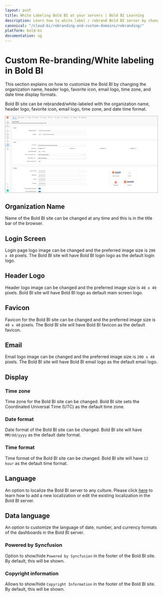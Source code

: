 ```yaml
---
layout: post
title: White Labeling Bold BI at your servers | Bold BI Learning
description: Learn how to white label / rebrand Bold BI server by changing organization name, header logo, fav icon, email logo, and date time display formats.
canonical: "/cloud-bi/rebranding-and-custom-domains/rebranding/"
platform: bold-bi
documentation: ug
---
```


# Custom Re-branding/White labeling in Bold BI

This section explains on how to customize the Bold BI by changing the organization name, header logo, favorite icon, email logo, time zone, and date time display formats.

Bold BI site can be rebranded/white-labeled with the organization name, header logo, favorite icon, email logo, time zone, and date time format.

![Site Settings](/static/assets/embedded/images/site-settings.png)

## Organization Name
Name of the Bold BI site can be changed at any time and this is in the title bar of the browser.

## Login Screen
Login page logo image can be changed and the preferred image size is `200 x 40` pixels. The Bold BI site will have Bold BI login logo as the default login logo.

## Header Logo
Header logo image can be changed and the preferred image size is `40 x 40` pixels. Bold BI site will have Bold BI logo as default main screen logo.
		
## Favicon
Favicon for the Bold BI site can be changed and the preferred image size is `40 x 40` pixels. The Bold BI site will have Bold BI favicon as the default favicon.

## Email
Email logo image can be changed and the preferred image size is `200 x 40` pixels. The Bold BI site will have Bold BI email logo as the default email logo.
		
## Display

### Time zone
Time zone for the Bold BI site can be changed. Bold BI site sets the Coordinated Universal Time (UTC) as the default time zone.

### Date format
Date format of the Bold BI site can be changed. Bold BI site will have `MM/dd/yyyy` as the default date format.

### Time format
Time format of the Bold BI site can be changed. Bold BI site will have `12 hour` as the default time format.

## Language
An option to localize the Bold BI server to any culture. Please click [here](/embedded-bi/localization/) to learn how to add a new localization or edit the existing localization in the Bold BI server.

## Data language
An option to customize the language of date, number, and currency formats of the dashboards in the Bold BI server.

### Powered by Syncfusion
Option to show/hide `Powered by Syncfusion` in the footer of the Bold BI site. By default, this will be shown.

### Copyright information
Allows to show/hide `Copyright Information` in the footer of the Bold BI site. By default, this will be shown.